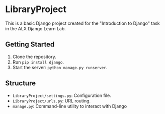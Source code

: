 # LibraryProject

This is a basic Django project created for the "Introduction to Django" task in the ALX Django Learn Lab.

## Getting Started

1. Clone the repository.
2. Run `pip install django`.
3. Start the server: `python manage.py runserver`.

## Structure

- `LibraryProject/settings.py`: Configuration file.
- `LibraryProject/urls.py`: URL routing.
- `manage.py`: Command-line utility to interact with Django